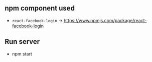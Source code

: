 ## npm component used
 - `react-facebook-login` -> https://www.npmjs.com/package/react-facebook-login


## Run server
 - npm start
